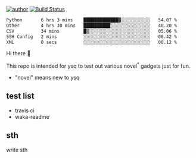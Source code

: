 [![author](https://img.shields.io/badge/author-ysq-green)](https://github.com/Yang-Shiqin)
[![Build Status](https://app.travis-ci.com/Yang-Shiqin/testall.svg?branch=main)](https://app.travis-ci.com/Yang-Shiqin/testall)

<!--START_SECTION:waka-->

```txt
Python       6 hrs 3 mins    █████████████▓░░░░░░░░░░░   54.07 %
Other        4 hrs 30 mins   ██████████░░░░░░░░░░░░░░░   40.20 %
CSV          34 mins         █▒░░░░░░░░░░░░░░░░░░░░░░░   05.06 %
SSH Config   2 mins          ░░░░░░░░░░░░░░░░░░░░░░░░░   00.42 %
XML          0 secs          ░░░░░░░░░░░░░░░░░░░░░░░░░   00.12 %
```

<!--END_SECTION:waka-->

Hi there 👋

This repo is intended for ysq to test out various novel<sup>*</sup> gadgets just for fun.

- "novel" means new to ysq

## test list
- travis ci
- waka-readme


## sth
write sth

